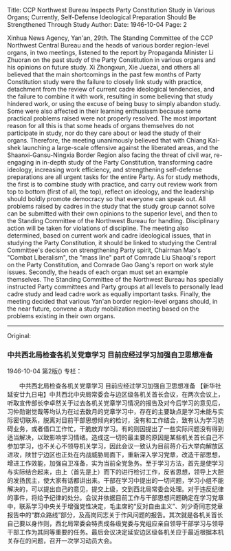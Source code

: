 Title: CCP Northwest Bureau Inspects Party Constitution Study in Various Organs; Currently, Self-Defense Ideological Preparation Should Be Strengthened Through Study
Author:
Date: 1946-10-04
Page: 2

Xinhua News Agency, Yan'an, 29th. The Standing Committee of the CCP Northwest Central Bureau and the heads of various border region-level organs, in two meetings, listened to the report by Propaganda Minister Li Zhuoran on the past study of the Party Constitution in various organs and his opinions on future study. Xi Zhongxun, Xie Juezai, and others all believed that the main shortcomings in the past few months of Party Constitution study were the failure to closely link study with practice, detachment from the review of current cadre ideological tendencies, and the failure to combine it with work, resulting in some believing that study hindered work, or using the excuse of being busy to simply abandon study. Some were also affected in their learning enthusiasm because some practical problems raised were not properly resolved. The most important reason for all this is that some heads of organs themselves do not participate in study, nor do they care about or lead the study of their organs. Therefore, the meeting unanimously believed that with Chiang Kai-shek launching a large-scale offensive against the liberated areas, and the Shaanxi-Gansu-Ningxia Border Region also facing the threat of civil war, re-engaging in in-depth study of the Party Constitution, transforming cadre ideology, increasing work efficiency, and strengthening self-defense preparations are all urgent tasks for the entire Party. As for study methods, the first is to combine study with practice, and carry out review work from top to bottom (first of all, the top), reflect on ideology, and the leadership should boldly promote democracy so that everyone can speak out. All problems raised by cadres in the study that the study group cannot solve can be submitted with their own opinions to the superior level, and then to the Standing Committee of the Northwest Bureau for handling. Disciplinary action will be taken for violations of discipline. The meeting also determined, based on current work and cadre ideological issues, that in studying the Party Constitution, it should be linked to studying the Central Committee's decision on strengthening Party spirit, Chairman Mao's "Combat Liberalism", the "mass line" part of Comrade Liu Shaoqi's report on the Party Constitution, and Comrade Gao Gang's report on work style issues. Secondly, the heads of each organ must set an example themselves. The Standing Committee of the Northwest Bureau has specially instructed Party committees and Party groups at all levels to personally lead cadre study and lead cadre work as equally important tasks. Finally, the meeting decided that various Yan'an border region-level organs should, in the near future, convene a study mobilization meeting based on the problems existing in their own organs.



<hr /> 

Original: 


### 中共西北局检查各机关党章学习  目前应经过学习加强自卫思想准备

1946-10-04
第2版()
专栏：

　　中共西北局检查各机关党章学习
    目前应经过学习加强自卫思想准备
    【新华社延安廿九日电】中共西北中央局常委会与边区级各机关首长会议，在两次会议上，听取宣传部长李卓然关于过去各机关党章学习情况的报告及对今后学习的意见后，习仲勋谢觉哉等均认为在过去数月的党章学习中，存在的主要缺点是学习未能与实际密切联系，脱离对目前干部思想倾向的检讨，没有和工作结合，致有认为学习妨碍业务，或者借口工作忙，干脆放弃学习。有的则因提出了一些实际问题没有得到适当解决，以致影响学习情绪。造成这一切的最主要的原因是某些机关首长自己不参加学习，也不关心不领导机关学习，因此会议一致认为目前蒋介石大举向解放区进攻，陕甘宁边区也正处在内战威胁局面下，重新深入学习党章，改造干部思想，增进工作效能，加强自卫准备，实为当前全党急务。至于学习方法，首先是使学习与实际结合起来，由上（首先是上）而下的进行检讨工作，反省思想，领导上大胆的发扬民主，使大家有话都讲出来。干部在学习中提出的一切问题，学习小组不能解决的，可以提出自己的意见，提交上级，交到西北局常委会处理。对于违反纪律的事件，将给予纪律的处分。会议并依据目前工作与干部思想问题确定在学习党章中，联系学习中央关于增强党性决定，毛主席的“反对自由主义”、刘少奇同志党章报告中的“群众路线”部分，及高岗同志关于作风问题的报告。其次就是各机关首长自己要以身作则，西北局常委会特责成各级党委与党组应亲自领导干部学习与领导干部工作为其同等重要的任务。最后会议决定延安边区级各机关应于最近根据本机关存在的问题，召开一次学习动员大会。
